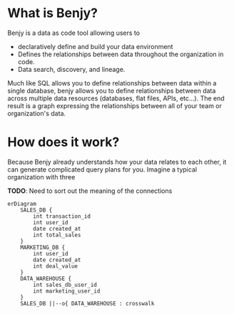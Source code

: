 # What is Benjy?

Benjy is a data as code tool allowing users to 

* declaratively define and build your data environment
* Defines the relationships between data throughout the organization in code.
* Data search, discovery, and lineage.

Much like SQL allows you to define relationships between data within a single database, 
benjy allows you to define relationships between data across multiple data resources (databases, flat files, APIs, etc...).
The end result is a graph expressing the relationships between all of your team or organization's data.


# How does it work?

Because Benjy already understands how your data relates to each other, it can generate complicated query plans for you. 
Imagine a typical organization with three 

**TODO**: Need to sort out the meaning of the connections
```mermaid
erDiagram
    SALES_DB {
        int transaction_id
        int user_id
        date created_at
        int total_sales
    }
    MARKETING_DB {
        int user_id
        date created_at
        int deal_value
    }
    DATA_WAREHOUSE {
        int sales_db_user_id
        int marketing_user_id
    }
    SALES_DB ||--o{ DATA_WAREHOUSE : crosswalk
```





## 